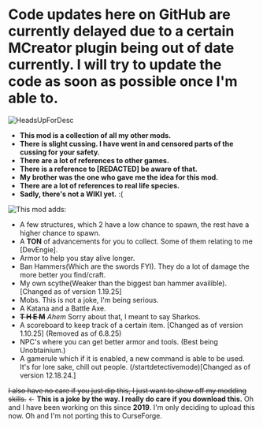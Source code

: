 # Code updates here on GitHub are currently delayed due to a certain MCreator plugin being out of date currently. I will try to update the code as soon as possible once I'm able to.


![HeadsUpForDesc](https://cdn.modrinth.com/data/cached_images/7fb2213e61edffd02b9fb3001e5b618aa03679d8.png)
- **This mod is a collection of all my other mods.**
- **There is slight cussing. I have went in and censored parts of the cussing for your safety.**
- **There are a lot of references to other games.**
- **There is a reference to [REDACTED] be aware of that.**
- **My brother was the one who gave me the idea for this mod.**
- **There are a lot of references to real life species.**
- **Sadly, there's not a WIKI yet.** :(

![This mod adds:](https://cdn.modrinth.com/data/cached_images/dbe6b9d77f3ea4d17a4d9d53762d7b63b32feaed.png)
- A few structures, which 2 have a low chance to spawn, the rest have a higher chance to spawn.
- A **TON** of advancements for you to collect. Some of them relating to me [DevEngie].
- Armor to help you stay alive longer.
- Ban Hammers(Which are the swords FYI). They do a lot of damage the more better you find/craft.
- My own scythe(Weaker than the biggest ban hammer availible). [Changed as of version 1.19.25]
- Mobs. This is not a joke, I'm being serious.
- A Katana and a Battle Axe.
- **~~T H E M~~** *Ahem* Sorry about that, I meant to say Sharkos.
- A scoreboard to keep track of a certain item. [Changed as of version 1.10.25] (Removed as of 6.8.25)
- NPC's where you can get better armor and tools. (Best being Unobtainium.)
- A gamerule which if it is enabled, a new command is able to be used. It's for lore sake, chill out people. (/startdetectivemode)[Changed as of version 12.18.24.]

~~I also have no care if you just dip this, I just want to show off my modding skills.~~ ← **This is a joke by the way. I really do care if you download this.** Oh and I have been working on this since **2019**. I'm only deciding to upload this now.
Oh and I'm not porting this to CurseForge.
